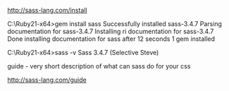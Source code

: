 http://sass-lang.com/install

C:\Ruby21-x64>gem install sass
Successfully installed sass-3.4.7
Parsing documentation for sass-3.4.7
Installing ri documentation for sass-3.4.7
Done installing documentation for sass after 12 seconds
1 gem installed

C:\Ruby21-x64>sass -v
Sass 3.4.7 (Selective Steve)


guide - very short description of what can sass do for your css

http://sass-lang.com/guide
